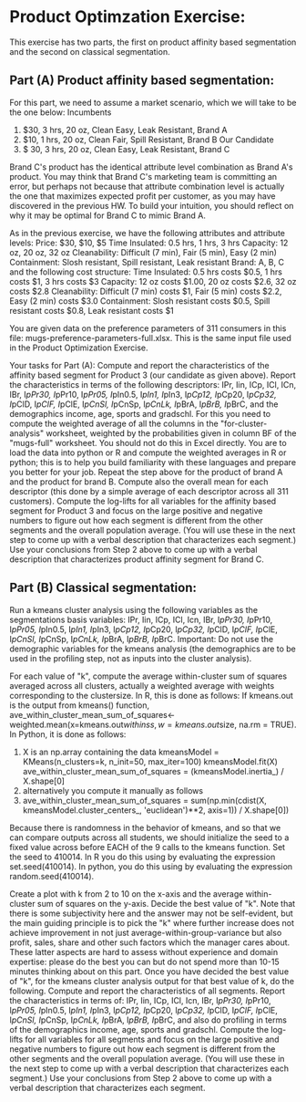 # Product Optimzation Exercise:

This exercise has two parts, the first on product affinity based segmentation and the second on classical segmentation.

## Part (A) Product affinity based segmentation:

For this part, we need to assume a market scenario, which we will take to be the one below:
Incumbents      
1. $30, 3 hrs, 20 oz, Clean Easy, Leak Resistant, Brand A
1. $10, 1 hrs, 20 oz, Clean Fair, Spill Resistant, Brand B
Our Candidate   
1. $ 30, 3 hrs, 20 oz, Clean Easy, Leak Resistant, Brand C

Brand C's product has the identical attribute level combination as Brand A's product. You may think that Brand C's marketing team is committing an error, but perhaps not because that attribute combination level is actually the one that maximizes expected profit per customer, as you may have discovered in the previous HW. To build your intuition, you should reflect on why it may be optimal for Brand C to mimic Brand A.

As in the previous exercise, we have the following attributes and attribute levels:
Price: $30, $10, $5
Time Insulated: 0.5 hrs, 1 hrs, 3 hrs
Capacity: 12 oz, 20 oz, 32 oz
Cleanability: Difficult (7 min), Fair (5 min), Easy (2 min)
Containment: Slosh resistant, Spill  resistant, Leak resistant
Brand: A, B, C
and the following cost structure:
Time Insulated: 0.5 hrs costs $0.5, 1 hrs costs $1, 3 hrs costs $3
Capacity: 12 oz costs $1.00, 20 oz costs $2.6,  32 oz costs $2.8
Cleanability: Difficult (7 min) costs $1, Fair (5 min) costs $2.2, Easy (2 min) costs $3.0
Containment: Slosh resistant costs $0.5, Spill resistant costs $0.8, Leak resistant costs $1

You are given data on the preference parameters of 311 consumers in this file: mugs-preference-parameters-full.xlsx. This is the same input file used in the Product Optimization Exercise.

Your tasks for Part (A):
Compute and report the characteristics of the affinity based segment for Product 3 (our candidate as given above). Report the characteristics in terms of the following descriptors: IPr, Iin, ICp, ICl, ICn, IBr, I*pPr30, I*pPr10, I*pPr05, I*pIn0.5, I*pIn1, I*pIn3, I*pCp12, I*pCp20, I*pCp32, I*pClD, I*pClF, I*pClE, I*pCnSl, I*pCnSp, I*pCnLk, I*pBrA, I*pBrB, I*pBrC, and the demographics income, age, sports and gradschl. For this you need to compute the weighted average of all the columns in the "for-cluster-analysis" worksheet, weighted by the probabilities given in column BF of the "mugs-full" worksheet.  You should not do this in Excel directly. You are  to load the data into python or R and compute the weighted averages in R or python; this is to help you build familiarity with these languages and prepare you better for your job. 
Repeat the step above for the product of brand A and the product for brand B. Compute also the overall mean for each descriptor (this done by a simple average of each descriptor across all 311 customers). Compute the log-lifts for all variables for the affinity based segment for Product 3 and focus on the large positive and negative numbers to figure out how each segment is different from the other segments and the overall population average. (You will use these in the next step to come up with a verbal description that characterizes each segment.)
Use your conclusions from Step 2 above to come up with a verbal description that characterizes product affinity segment for Brand C. 

## Part (B) Classical segmentation:

Run a kmeans cluster analysis using the following variables as the segmentations basis variables: IPr, Iin, ICp, ICl, Icn, IBr, I*pPr30, I*pPr10, I*pPr05, I*pIn0.5, I*pIn1, I*pIn3, I*pCp12, I*pCp20, I*pCp32, I*pClD, I*pClF, I*pClE, I*pCnSl, I*pCnSp, I*pCnLk, I*pBrA, I*pBrB, I*pBrC. Important: Do not use the demographic variables for the kmeans analysis (the demographics are to be used in the profiling step, not as inputs into the cluster analysis).  

For each value of "k", compute the average within-cluster sum of squares averaged across all clusters, actually a weighted average with weights corresponding to the clustersize.  In R, this is done as follows: If kmeans.out is the output from kmeans() function,  ave_within_cluster_mean_sum_of_squares<- weighted.mean(x=kmeans.out$withinss, w=kmeans.out$size, na.rm = TRUE).
In Python, it is done as follows:
1. X is an np.array containing the data
kmeansModel = KMeans(n_clusters=k, n_init=50, max_iter=100)
kmeansModel.fit(X)
ave_within_cluster_mean_sum_of_squares = (kmeansModel.inertia_) / X.shape[0]
1. alternatively you compute it manually as follows
1. ave_within_cluster_mean_sum_of_squares = sum(np.min(cdist(X, kmeansModel.cluster_centers_, 'euclidean')**2, axis=1)) / X.shape[0])

Because there is randomness in the behavior of kmeans, and so that we can compare outputs across all students, we should initialize the seed to a fixed value across before EACH of the 9 calls to  the kmeans function. Set the seed to 410014.  In R you do this using by evaluating the expression set.seed(410014). In python, you do this using by evaluating the expression random.seed(410014).

Create a plot with k from 2 to 10 on the x-axis and the average within-cluster sum of squares on the y-axis. Decide the best value of "k". Note that there is some subjectivity here and the answer may not be self-evident, but the main guiding principle is to pick the "k" where further increase does not achieve improvement in not just average-within-group-variance but also  profit, sales, share and other such factors which the manager cares about. These latter aspects are hard to assess without experience and domain expertise: please do the best you can but do not spend more than 10-15 minutes thinking about on this part. Once you have decided the best value of "k", for  the kmeans  cluster analysis output for that best value of k, do the following. 
Compute and report the characteristics of all segments. Report the characteristics in terms of: IPr, Iin, ICp, ICl, Icn, IBr, I*pPr30, I*pPr10, I*pPr05, I*pIn0.5, I*pIn1, I*pIn3, I*pCp12, I*pCp20, I*pCp32, I*pClD, I*pClF, I*pClE, I*pCnSl, I*pCnSp, I*pCnLk, I*pBrA, I*pBrB, I*pBrC, and also do profiling in terms of the demographics income, age, sports and gradschl. 
Compute the log-lifts for all variables for all segments and focus on the large positive and negative numbers  to figure out how each segment is different from the other segments and the overall population average. (You will use these in the next step to come up with a verbal description that characterizes each segment.)
Use your conclusions from Step 2 above to come up with a verbal description that characterizes each segment.
